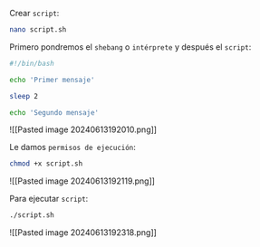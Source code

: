 
Crear ``script``:

```Bash
nano script.sh
```

Primero pondremos el ``shebang`` o ``intérprete`` y después el ``script``:

```Bash
#!/bin/bash

echo 'Primer mensaje'

sleep 2

echo 'Segundo mensaje'
```

![[Pasted image 20240613192010.png]]

Le damos ``permisos de ejecución``:

```Bash
chmod +x script.sh
```

![[Pasted image 20240613192119.png]]

Para ejecutar ``script``:

```Bash
./script.sh
```

![[Pasted image 20240613192318.png]]